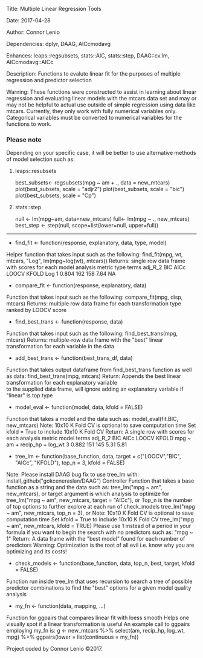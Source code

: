 Title: Multiple Linear Regression Tools

Date: 2017-04-28

Author: Connor Lenio

Dependencies: dplyr, DAAG, AICcmodavg

Enhances: leaps::regsubsets, stats::AIC, stats::step, DAAG::cv.lm, AICcmodavg::AICc

Description: Functions to evalute linear fit for the purposes of multiple regression and predictor selection

Warning: These functions were constructed to assist in learning about linear regression and evaluating linear models
with the mtcars data set and may or may not be helpful to actual use outside of simple regression using data like mtcars. Currently, they only work with fully numerical variables only. Categorical variables must be converted to numerical variables for the functions to work.

### Please note ###
Depending on your specific case, it will be better to use alternative methods of model selection such as:
1) leaps::resubsets

   best_subsets<- regsubsets(mpg ~ am + ., data = new_mtcars)
   plot(best_subsets, scale = "adjr2")
   plot(best_subsets, scale = "bic")
   plot(best_subsets, scale = "Cp")
   
2) stats::step

   null <- lm(mpg~am, data=new_mtcars)
   full<- lm(mpg ~ ., new_mtcars)   
   best_step <- step(null, scope=list(lower=null, upper=full))

* * *

* find_fit <- function(response, explanatory, data, type, model)

Helper function that takes input such as the following: 
find_fit(mpg, wt, mtcars, "Log", lm(mpg~log(wt), mtcars))
Returns: single row data frame with scores for each model analysis metric
type terms adj_R_2 BIC AICc LOOCV KFOLD
      Log     1   0.804 162  158  7.64    NA

* compare_fit <- function(response, explanatory, data)

Function that takes input such as the following: 
 compare_fit(mpg, disp, mtcars)
 Returns: multiple row data frame for each transformation type ranked by LOOCV score 

* find_best_trans <- function(response, data)

 Function that takes input such as the following: 
 find_best_trans(mpg, mtcars)
 Returns: multiple-row data frame with the "best" linear transformation for each variable in the data 

* add_best_trans <- function(best_trans_df, data)

 Function that takes output dataframe from find_best_trans function as well as data: 
 find_best_trans(mpg, mtcars)
 Return: Appends the best linear transformation for each explanatory variable  
 to the supplied data frame, will ignore adding an explanatory variable if "linear" is top type

* model_eval <- function(model, data, kfold = FALSE)

 Function that takes a model and the data such as: 
 model_eval(fit.BIC, new_mtcars)
 Note: 10x10 K Fold CV is optional to save computation time
 Set kfold = True to include 10x10 K Fold CV
 Return: A single row with scores for each analysis metric 
                           model terms adj_R_2 BIC AICc LOOCV KFOLD
  mpg ~ am + recip_hp + log_wt     3   0.882   151  145  5.31  5.81
  
* tree_lm <- function(base_function, data, target = c("LOOCV","BIC", "AICc", "KFOLD"), top_n = 3, kfold = FALSE)

 Note: Please install DAAG bug fix to use tree_lm with: install_github("gokceneraslan/DAAG")
 Controller Function that takes a base function as a string and the data such as: 
 tree_lm("mpg ~ am", new_mtcars), or
 target argument is which analysis to optimize for
 tree_lm("mpg ~ am", new_mtcars, target = "AICc"), or
 Top_n is the number of top options to further explore at each run of check_models
 tree_lm("mpg ~ am", new_mtcars, top_n = 3), or
 Note: 10x10 K Fold CV is optional to save computation time
 Set kfold = True to include 10x10 K Fold CV
 tree_lm("mpg ~ am", new_mtcars, kfold = TRUE)
 Please use 1 instead of a period in your formula if you want to begin the search with no predictors such as: "mpg ~ 1"
 Return: A data frame with the "best model" found for each number of predictors
 Warning: Optimization is the root of all evil i.e. know why you are optimizing and its costs!

* check_models <- function(base_function, data, top_n, best, target, kfold = FALSE)

 Function run inside tree_lm that uses recursion to search a tree of possible predictor combinations to find the "best" options 
 for a given model quality analysis

* my_fn <- function(data, mapping, ...)

 Function for ggpairs that compares linear fit with loess smooth
 Helps one visually spot if a linear transformation is useful
 An example call to ggpairs employing my_fn is:
 g <- new_mtcars %>% select(am, recip_hp, log_wt, mpg) %>% ggpairs(lower = list(continuous = my_fn))

Project coded by Connor Lenio ©2017.
